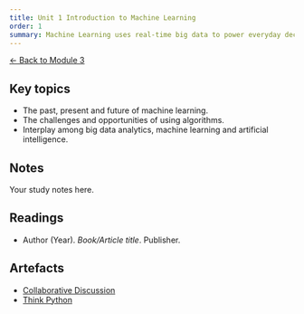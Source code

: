 ```yaml
---
title: Unit 1 Introduction to Machine Learning
order: 1
summary: Machine Learning uses real-time big data to power everyday decision-making and profiling, enabling machines to act more accurately and autonomously.
---
```


[← Back to Module 3](./)

## Key topics
- The past, present and future of machine learning.
- The challenges and opportunities of using algorithms.
- Interplay among big data analytics, machine learning and artificial intelligence.

## Notes
Your study notes here.

## Readings
- Author (Year). *Book/Article title*. Publisher.

## Artefacts
- [Collaborative Discussion](../../artefacts/module-3/unit-01-collab-discussion-1.pdf)
- [Think Python](../../artefacts/module-3/unit-01-python.ipynb)
